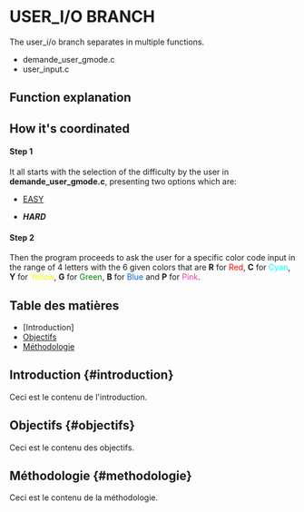 # USER_I/O BRANCH

The user_i/o branch separates in multiple functions.
* demande_user_gmode.c
* user_input.c

## Function explanation

## How it's coordinated

#### Step 1

It all starts with the selection of the difficulty by the user in **demande_user_gmode.c**, presenting two options which are:
- [EASY](#introduction)
* **_HARD_**  

#### Step 2

Then the program proceeds to ask the user for a specific color code input in the range of 4 letters with the 6 given colors that are **R** for <span style="color:red;">Red</span>, **C** for <span style="color:Cyan;">Cyan</span>, **Y** for <span style="color:#edfa00;">Yellow</span>, **G** for <span style="color:green;">Green</span>, **B** for <span style="color:#0969DA;">Blue</span> and **P** for <span style="color:#ec3ca5;">Pink</span>.  

## Table des matières

- [Introduction]
- [Objectifs](#objectifs)
- [Méthodologie](#methodologie)

## Introduction {#introduction}

Ceci est le contenu de l'introduction.

## Objectifs {#objectifs}

Ceci est le contenu des objectifs.

## Méthodologie {#methodologie}

Ceci est le contenu de la méthodologie.
